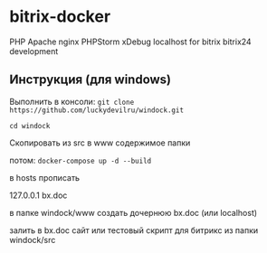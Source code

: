 # bitrix-docker
PHP Apache nginx PHPStorm xDebug localhost for bitrix bitrix24 development

## Инструкция (для windows)
Выполнить в консоли:
`git clone https://github.com/luckydevilru/windock.git`

`cd windock`

Скопировать из src в www содержимое папки

потом:
`docker-compose up -d --build`


в hosts прописать 

127.0.0.1 bx.doc

в папке windock/www создать дочернюю bx.doc (или localhost)

залить в bx.doc сайт или тестовый скрипт для битрикс из папки windock/src
